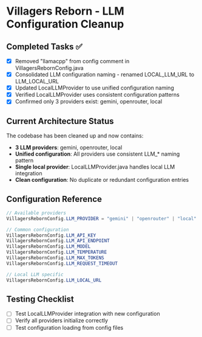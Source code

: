 # Villagers Reborn - LLM Configuration Cleanup

## Completed Tasks ✅
- [x] Removed "llamacpp" from config comment in VillagersRebornConfig.java
- [x] Consolidated LLM configuration naming - renamed LOCAL_LLM_URL to LLM_LOCAL_URL
- [x] Updated LocalLLMProvider to use unified configuration naming
- [x] Verified LocalLLMProvider uses consistent configuration patterns
- [x] Confirmed only 3 providers exist: gemini, openrouter, local

## Current Architecture Status
The codebase has been cleaned up and now contains:
- **3 LLM providers**: gemini, openrouter, local
- **Unified configuration**: All providers use consistent LLM_* naming pattern
- **Single local provider**: LocalLLMProvider.java handles local LLM integration
- **Clean configuration**: No duplicate or redundant configuration entries

## Configuration Reference
```java
// Available providers
VillagersRebornConfig.LLM_PROVIDER = "gemini" | "openrouter" | "local"

// Common configuration
VillagersRebornConfig.LLM_API_KEY
VillagersRebornConfig.LLM_API_ENDPOINT
VillagersRebornConfig.LLM_MODEL
VillagersRebornConfig.LLM_TEMPERATURE
VillagersRebornConfig.LLM_MAX_TOKENS
VillagersRebornConfig.LLM_REQUEST_TIMEOUT

// Local LLM specific
VillagersRebornConfig.LLM_LOCAL_URL
```

## Testing Checklist
- [ ] Test LocalLLMProvider integration with new configuration
- [ ] Verify all providers initialize correctly
- [ ] Test configuration loading from config files